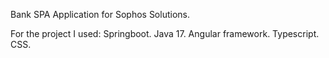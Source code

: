 Bank SPA Application for Sophos Solutions.

For the project I used: 
Springboot.
Java 17.
Angular framework.
Typescript.
CSS.
